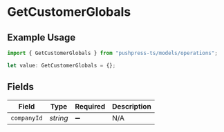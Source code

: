 # GetCustomerGlobals

## Example Usage

```typescript
import { GetCustomerGlobals } from "pushpress-ts/models/operations";

let value: GetCustomerGlobals = {};
```

## Fields

| Field              | Type               | Required           | Description        |
| ------------------ | ------------------ | ------------------ | ------------------ |
| `companyId`        | *string*           | :heavy_minus_sign: | N/A                |